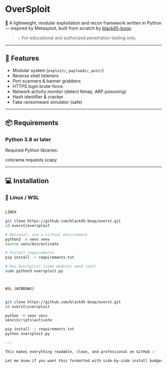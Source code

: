 # OverSploit

🚀 A lightweight, modular exploitation and recon framework written in Python — inspired by Metasploit, built from scratch by [black45-boop](https://github.com/black45-boop).

> 💡 For educational and authorized penetration testing only.

---

## 🧩 Features

- Modular system (`exploit/`, `payloads/`, `post/`)
- Reverse shell listeners
- Port scanners & banner grabbers
- HTTPS login brute-force
- Network activity monitor (detect Nmap, ARP poisoning)
- Hash identifier & cracker
- Fake ransomware simulator (safe)

---

## 📦 Requirements

### Python 3.8 or later  
Required Python libraries:

colorama
requests
scapy


---

## 💻 Installation

### 🐧 Linux / WSL

```bash

LINUX

git clone https://github.com/black45-boop/overst.git
cd overst/oversploit

# Optional: use a virtual environment
python3 -m venv venv
source venv/bin/activate

# Install requirements
pip install -r requirements.txt

# Run OverSploit (some modules need root)
sudo python3 oversploit.py



WSL (WINDOWS)


git clone https://github.com/black45-boop/overst.git
cd overst\oversploit

python -m venv venv
venv\Scripts\activate

pip install -r requirements.txt
python oversploit.py

---

This makes everything readable, clean, and professional on GitHub ✅

Let me know if you want this formatted with side-by-side install badges or a "Copy" button for commands.


